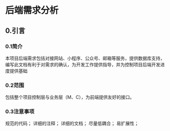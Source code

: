# 后端需求分析

## 0.引言

### 0.1简介

本项目后端需求包括对接网站、小程序、公众号、邮箱等服务，提供数据库支持，编写此文档有利于对需求的确认，为开发工作提供指导，并为控制项目后端开发进度提供基础

### 0.2范围

包括整个项目控制层与业务层（M、C），为前端提供友好的接口。

### 0.3注意事项

规范的代码；
详细的注释；
详细的文档；
尽量低耦合；
易扩展性；

